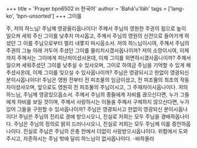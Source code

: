 +++
title = 'Prayer bpn6502 in 한국어'
author = 'Bahá'u'lláh'
tags = ['lang-ko', 'bpn-unsorted']
+++
그이를

주, 저의 하느님! 주님께 영광올리옵나이다! 주께서 주님의 영원한 주권의 힘으로 높이 일으켜 세워 주신 그이를 낮추지 마시옵고, 주께서 주님의 영원의 신전으로 들어가게 하셨던 그 이를 주님으로부터 멀리 내쫓지 마시옵소서. 저의 하느님이시여, 주께서 주님의 주권의 그늘 아래 거두어 주셨던 그이를 물리치시겠사옵나이까?
저의 소망이시여, 이제까지 주께서는 그이에게 피난처이셨사온데, 이제 그이를 외면하시겠사옵나이까? 주께서 일으켜 세워주셨던 그이를 낮추실 수 있사오며, 그이로 하여금 주님을 기억할 수 있게 해 주셨사온데, 이제 그이를 잊으실 수 있사옵나이까?
주님은 영광되시고 한없이 영광되신 분이시옵나이다! 주님은 영원 전부터 전 피조물의 임금이셨고, 전 피조물의 최초의 작동자이셨사오며, 앞으로도 영원히 전 피조물의 주님이시고, 그 주재자이시옵나이다. 저의 하느님, 주님께 영광있으옵소서. 주께서 주님의 종들에게 자비를 끊으신다면, 누가 그들에게 자비를 보일 것이며, 주께서 사랑하시는 이들을 주께서 구제하지 않으신다면, 누가 있어 그들을 구원할 수 있사옵나이까?
주님은 영광되시고 한없이 영광되신 분이시옵나이다! 주님은 주님의 진리로 경애 받으시오니, 진실로 저희는 모두 주님을 경배하옵나이다. 주님은 주님의 정의로 밝히 드러나시오니, 진실로 저희는 모두 주님께 이를 증언하옵나이다. 진실로 주님은 주님의 은총 안에서 더없이 사랑받으시옵나이다. 위험에서 도와주시고, 자존하시는 주님 밖에 달리 하느님이 없사옵나이다.
-바하올라

